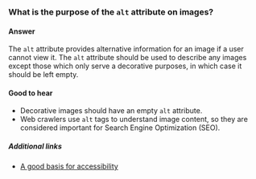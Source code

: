 ### What is the purpose of the `alt` attribute on images?

#### Answer

The `alt` attribute provides alternative information for an image if a user cannot view it. The `alt` attribute should be used to describe any images except those which only serve a decorative purposes, in which case it should be left empty.

#### Good to hear

* Decorative images should have an empty `alt` attribute.
* Web crawlers use `alt` tags to understand image content, so they are considered important for Search Engine Optimization (SEO).

##### Additional links

* [A good basis for accessibility](https://developer.mozilla.org/en-US/docs/Learn/Accessibility/HTML)

<!-- tags: (html) -->

<!-- expertise: (0) -->
